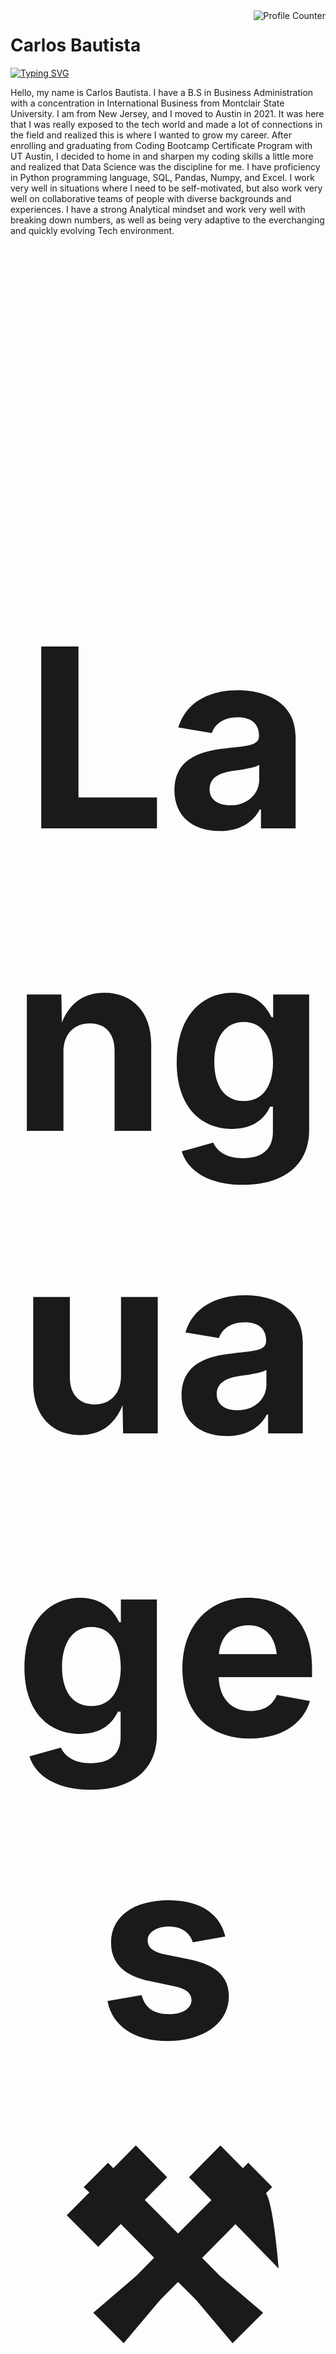 <img src="https://komarev.com/ghpvc/?username=CxLos&color=blue" alt="Profile Counter" align="right">

# Carlos Bautista

[![Typing SVG](https://readme-typing-svg.demolab.com/?size=20&color=0284F7FF&duration=5000&pause=10&width=435&height=50&lines=Data+Analyst;Web+Developer)](https://git.io/typing-svg)

Hello, my name is Carlos Bautista. I have a B.S in Business Administration with a concentration in International Business from Montclair State University. I am from New Jersey, and I moved to Austin in 2021. It was here that I was really exposed to the tech world and made a lot of connections in the field and realized this is where I wanted to grow my career. After enrolling and graduating from Coding Bootcamp Certificate Program with UT Austin, I decided to home in and sharpen my coding skills a little more and realized that Data Science was the discipline for me. I have proficiency in Python programming language, SQL, Pandas, Numpy, and Excel. I work very well in situations where I need to be self-motivated, but also work very well on collaborative teams of people with diverse backgrounds and experiences. I have a strong Analytical mindset and work very well with breaking down numbers, as well as being very adaptive to the everchanging and quickly evolving Tech environment.

<h2 align="center" style="font-size: 400px;">Languages ⚒️</h2>
   <div align="center">
        <img height=30px src="https://skillicons.dev/icons?i=python,mysql,javascript,react,html,css,vscode,github,mongodb," />
    </div>

<br/>
<br/>

<div align="center">
  <h2>🐍 Contributions 🐍</h2>
  <br>
  <img alt="snake eating my contributions" src="https://raw.githubusercontent.com/CxLos/CxLos/output/github-contribution-grid-snake.svg" />
  
  <br/><br/><br/>
</div>

[![CxLos's GitHub stats](https://github-readme-stats.vercel.app/api?username=cxlos&theme=transparent)](https://github.com/cxlos/github-readme-stats)

[![Top Langs](https://github-readme-stats.vercel.app/api/top-langs/?username=cxlos&layout=compact&theme=transparent)](https://github.com/cxlos/cxlos)

<!--
**CxLos/CxLos** is a ✨ _special_ ✨ repository because its `README.md` (this file) appears on your GitHub profile.

Here are some ideas to get you started:

- 🔭 I’m currently working on ...
- 🌱 I’m currently learning ...
- 👯 I’m looking to collaborate on ...
- 🤔 I’m looking for help with ...
- 💬 Ask me about ...
- 📫 How to reach me: ...
- 😄 Pronouns: ...
- ⚡ Fun fact: ...
-->

